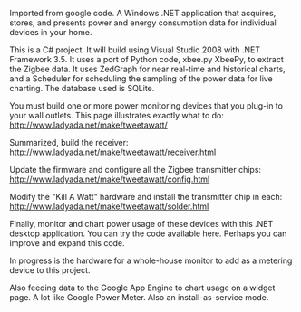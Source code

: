 Imported from google code. A Windows .NET application that acquires, stores, and presents power and energy consumption data for individual devices in your home.

This is a C# project. It will build using Visual Studio 2008 with .NET Framework 3.5. It uses a port of Python code, xbee.py XbeePy, to extract the Zigbee data. It uses ZedGraph for near real-time and historical charts, and a Scheduler for scheduling the sampling of the power data for live charting. The database used is SQLite.

You must build one or more power monitoring devices that you plug-in to your wall outlets. This page illustrates exactly what to do: http://www.ladyada.net/make/tweetawatt/

Summarized, build the receiver: http://www.ladyada.net/make/tweetawatt/receiver.html

Update the firmware and configure all the Zigbee transmitter chips: http://www.ladyada.net/make/tweetawatt/config.html

Modify the "Kill A Watt" hardware and install the transmitter chip in each: http://www.ladyada.net/make/tweetawatt/solder.html

Finally, monitor and chart power usage of these devices with this .NET desktop application. You can try the code available here. Perhaps you can improve and expand this code.

In progress is the hardware for a whole-house monitor to add as a metering device to this project.

Also feeding data to the Google App Engine to chart usage on a widget page. A lot like Google Power Meter. Also an install-as-service mode.
